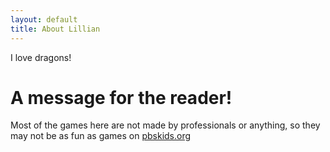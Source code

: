 ```yaml
---
layout: default
title: About Lillian
---
```


I love dragons!

A message for the reader!
=========================

Most of the games here are not made by professionals or anything, so they may not be as fun as games on [pbskids.org](https://pbskids.org)
